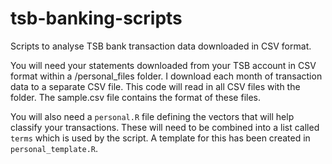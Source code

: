 # tsb-banking-scripts
Scripts to analyse TSB bank transaction data downloaded in CSV format.

You will need your statements downloaded from your TSB account in CSV format within a /personal_files folder. I download each month of transaction data to a separate CSV file. This code will read in all CSV files with the folder. The sample.csv file contains the format of these files.

You will also need a `personal.R` file defining the vectors that will help classify your transactions. These will need to be combined into a list called `terms` which is used by the script. A template for this has been created in `personal_template.R`.